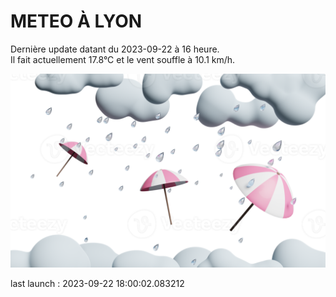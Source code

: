 # METEO À LYON

Dernière update datant du 2023-09-22 à 16 heure.  
Il fait actuellement 17.8°C et le vent souffle à 10.1 km/h.      

![](./.github/rain.png)

last launch : 2023-09-22 18:00:02.083212
